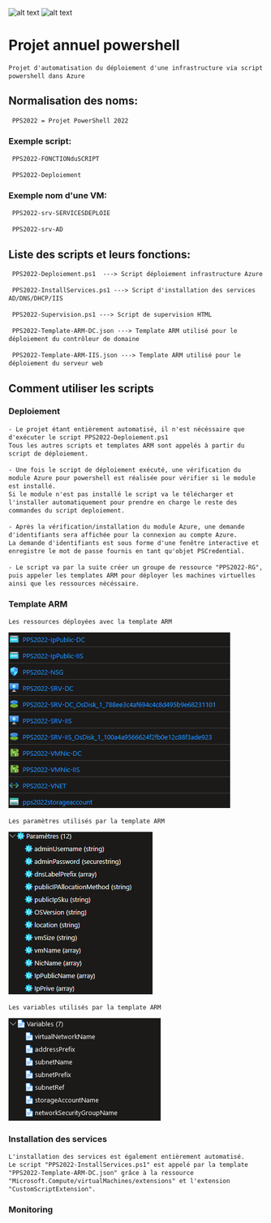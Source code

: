 
![alt text](https://raw.githubusercontent.com/Jonathan28260/ProjetAnnuel_Powershell/main/Logo/Logo_Sciences-U_Lyon.ico)
![alt text](https://raw.githubusercontent.com/Jonathan28260/ProjetAnnuel_Powershell/main/Logo/Logo_ESGI.ico)

# Projet annuel powershell
```
Projet d'automatisation du déploiement d'une infrastructure via script powershell dans Azure 
```

## Normalisation des noms:
```
 PPS2022 = Projet PowerShell 2022
```

### Exemple script:
```
 PPS2022-FONCTIONduSCRIPT
 
 PPS2022-Deploiement
``` 

### Exemple nom d'une VM:
```
 PPS2022-srv-SERVICESDEPLOIE
 
 PPS2022-srv-AD
```
## Liste des scripts et leurs fonctions:
```
 PPS2022-Deploiement.ps1  ---> Script déploiement infrastructure Azure
 
 PPS2022-InstallServices.ps1 ---> Script d'installation des services AD/DNS/DHCP/IIS
 
 PPS2022-Supervision.ps1 ---> Script de supervision HTML
 
 PPS2022-Template-ARM-DC.json ---> Template ARM utilisé pour le déploiement du contrôleur de domaine
 
 PPS2022-Template-ARM-IIS.json ---> Template ARM utilisé pour le déploiement du serveur web
```
## Comment utiliser les scripts

### Deploiement
```
- Le projet étant entièrement automatisé, il n'est nécéssaire que d'exécuter le script PPS2022-Deploiement.ps1
Tous les autres scripts et templates ARM sont appelés à partir du script de déploiement.

- Une fois le script de déploiement exécuté, une vérification du module Azure pour powershell est réalisée pour vérifier si le module est installé.
Si le module n'est pas installé le script va le télécharger et l'installer automatiquement pour prendre en charge le reste des commandes du script deploiement.

- Après la vérification/installation du module Azure, une demande d'identifiants sera affichée pour la connexion au compte Azure.
La demande d'identifiants est sous forme d'une fenêtre interactive et enregistre le mot de passe fournis en tant qu'objet PSCredential.

- Le script va par la suite créer un groupe de ressource "PPS2022-RG", puis appeler les templates ARM pour déployer les machines virtuelles ainsi que les ressources nécéssaire.
```
### Template ARM
```
Les ressources déployées avec la template ARM
```
![alt text](https://github.com/Jonathan28260/ProjetAnnuel_Powershell/blob/main/Logo/Ressources.png)

```
Les paramètres utilisés par la template ARM
```
![alt text](https://github.com/Jonathan28260/ProjetAnnuel_Powershell/blob/main/Logo/Param%C3%A8tres.png)

```
Les variables utilisés par la template ARM
```
![alt text](https://github.com/Jonathan28260/ProjetAnnuel_Powershell/blob/main/Logo/Variables.png)

### Installation des services
```
L'installation des services est également entièrement automatisé.
Le script "PPS2022-InstallServices.ps1" est appelé par la template "PPS2022-Template-ARM-DC.json" grâce à la ressource "Microsoft.Compute/virtualMachines/extensions" et l'extension "CustomScriptExtension".
```

### Monitoring
```

```
